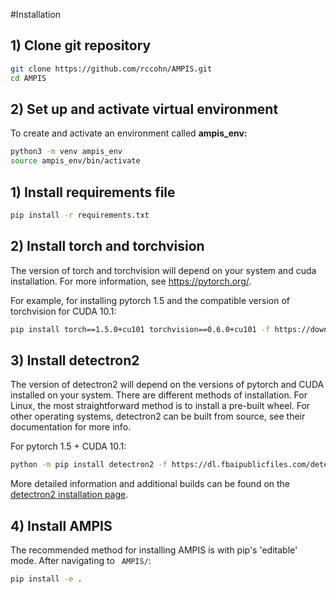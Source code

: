 #Installation

## 1) Clone git repository
```bash
git clone https://github.com/rccohn/AMPIS.git
cd AMPIS
```
## 2) Set up and activate virtual environment
To create and activate an environment called **ampis_env:**
```bash
python3 -m venv ampis_env
source ampis_env/bin/activate
```
## 1) Install requirements file
```bash
pip install -r requirements.txt
```

## 2) Install torch and torchvision
The version of torch and torchvision will depend on your system and cuda installation. For more information, see https://pytorch.org/.

For example, for installing pytorch 1.5 and the compatible version of torchvision for CUDA 10.1:
```bash
pip install torch==1.5.0+cu101 torchvision==0.6.0+cu101 -f https://download.pytorch.org/whl/torch_stable.html
```
## 3) Install detectron2
The version of detectron2 will depend on the versions of pytorch and CUDA installed on your system.
There are different methods of installation. For Linux, the most straightforward method is to install a pre-built wheel. For other operating systems, detectron2 can be built from source, see their documentation for more info.

For pytorch 1.5 + CUDA 10.1:

```bash
python -m pip install detectron2 -f https://dl.fbaipublicfiles.com/detectron2/wheels/cu101/torch1.5/index.html
```

More detailed information and additional builds can be found on the [detectron2 installation page](https://github.com/facebookresearch/detectron2/blob/master/INSTALL.md). 

## 4) Install AMPIS
The recommended method for installing AMPIS is with pip's 'editable' mode.
After navigating to ` AMPIS/`:

```bash
pip install -e .
```